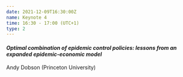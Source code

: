 ```yaml
---
date: 2021-12-09T16:30:00Z
name: Keynote 4
time: 16:30 - 17:00 (UTC+1)
type: 2
---
```


#### _Optimal combination of epidemic control policies: lessons from an expanded epidemic-economic model_

Andy Dobson (Princeton University)
